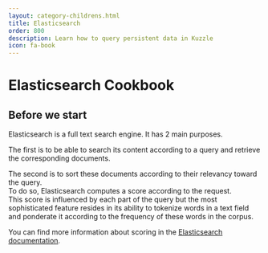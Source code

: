 ```yaml
---
layout: category-childrens.html
title: Elasticsearch
order: 800
description: Learn how to query persistent data in Kuzzle
icon: fa-book
---
```


# Elasticsearch Cookbook

## Before we start

Elasticsearch is a full text search engine. It has 2 main purposes.

The first is to be able to search its content according to a query and retrieve the corresponding documents.

The second is to sort these documents according to their relevancy toward the query.  
To do so, Elasticsearch computes a score according to the request.  
This score is influenced by each part of the query but the most sophisticated feature resides
in its ability to tokenize words in a text field and ponderate it according to the frequency of
these words in the corpus.  

You can find more information about scoring in the [Elasticsearch documentation](https://www.elastic.co/guide/en/elasticsearch/guide/2.x/scoring-theory.html).
